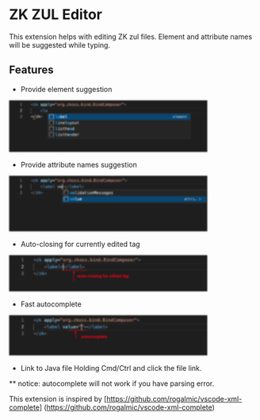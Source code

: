# ZK ZUL Editor

This extension helps with editing ZK zul files.
Element and attribute names will be suggested while typing.

## Features

- Provide element suggestion

[<img src="https://github.com/b952426/ZK-vscode-plugin/blob/master/images/hint-providing-1.png" width="400" style="filter: blur(1px); " title="Click to show in browser"/>](https://github.com/b952426/ZK-vscode-plugin/blob/master/images/hint-providing-1.png)

- Provide attribute names suggestion

[<img src="https://github.com/b952426/ZK-vscode-plugin/blob/master/images/hint-providing-2.png" width="400" style="filter: blur(1px); " title="Click to show in browser"/>](https://github.com/b952426/ZK-vscode-plugin/blob/master/images/hint-providing-2.png)

- Auto-closing for currently edited tag

[<img src="https://github.com/b952426/ZK-vscode-plugin/blob/master/images/auto-closing.png" width="400" style="filter: blur(1px); " title="Click to show in browser"/>](https://github.com/b952426/ZK-vscode-plugin/blob/master/images/auto-closing.png)

- Fast autocomplete

[<img src="https://github.com/b952426/ZK-vscode-plugin/blob/master/images/autocomplete.png" width="400" style="filter: blur(1px); " title="Click to show in browser"/>](https://github.com/b952426/ZK-vscode-plugin/blob/master/images/autocomplete.png)

- Link to Java file
Holding Cmd/Ctrl and click the file link.

** notice: autocomplete will not work if you have parsing error.

This extension is inspired by [https://github.com/rogalmic/vscode-xml-complete]
(https://github.com/rogalmic/vscode-xml-complete)

